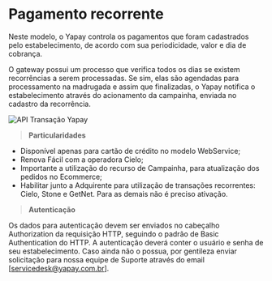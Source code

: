 # Pagamento recorrente

Neste modelo, o Yapay controla os pagamentos que foram cadastrados pelo estabelecimento, de acordo com sua periodicidade, valor e dia de cobrança.

O gateway possui um processo que verifica todos os dias se existem recorrências a serem processadas. Se sim, elas são agendadas para processamento na madrugada e assim que finalizadas, o Yapay notifica o estabelecimento através do acionamento da campainha, enviada no cadastro da recorrência.

![API Transação Yapay](/images/recorrencia.png "API Yapay")

> **Particularidades**

* Disponível apenas para cartão de crédito no modelo WebService;
* Renova Fácil com a operadora Cielo;
* Importante a utilização do recurso de Campainha, para atualização dos pedidos no Ecommerce;
* Habilitar junto a Adquirente para utilização de transações recorrentes: Cielo, Stone e GetNet. Para as demais não é preciso ativação.

> **Autenticação**

Os dados para autenticação devem ser enviados no cabeçalho Authorization da requisição HTTP, seguindo o padrão de Basic Authentication do HTTP. A autenticação deverá conter o usuário e senha de seu estabelecimento. Caso ainda não o possua, por gentileza enviar solicitação para nossa equipe de Suporte através do email [servicedesk@yapay.com.br].

